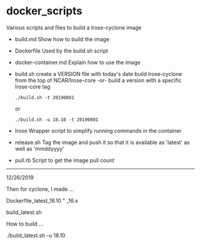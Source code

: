 # docker_scripts
Various scripts and files to build a lrose-cyclone image

  * build.md
  		Show how to build the image
  * Dockerfile
      Used by the build.sh script
  * docker-container.md
  		Explain how to use the image
  * build.sh
      create a VERSION file with today's date
      build lrose-cyclone from the top of NCAR/lrose-core
      -or- 
      build a version with a specific lrose-core tag
      ```
      ./build.sh -t 20190801
      ```
      or
      ```
      ./build.sh -u 18.10 -t 20190801
      ```

  * lrose
  		Wrapper script to simplify running commands in the container
  * release.sh
      Tag the image and push it so that it is available as 'latest' as well as 'mmddyyyy'
  * pull.rb
      Script to get the image pull count

--------

12/26/2019

Then for cyclone,
I made ...

Dockerfile_latest_18.10
     "           _16.x

build_latest.sh

How to build ...

./build_latest.sh -u 18.10
